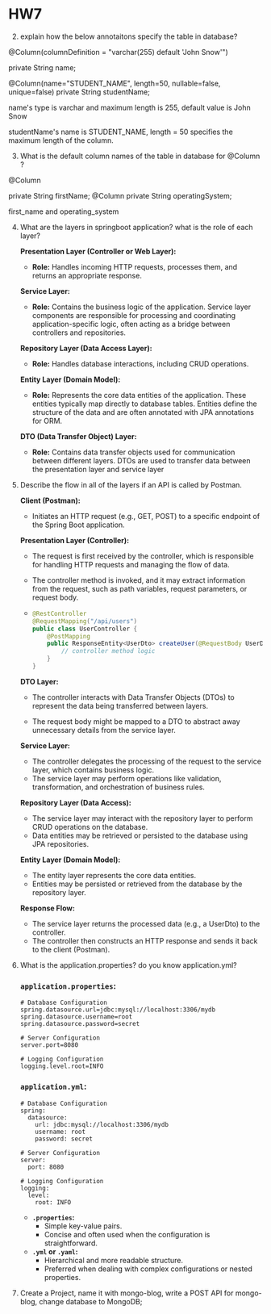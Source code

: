 # HW7

2. explain how the below annotaitons specify the table in database?

@Column(columnDefinition = "varchar(255) default 'John Snow'")

private String name;

@Column(name="STUDENT_NAME", length=50, nullable=false, unique=false)
private String studentName;

name's type is varchar and maximum length is 255, default value is John Snow

studentName's name is STUDENT_NAME, length = 50 specifies the maximum length of the column.



3. What is the default column names of the table in database for  @Column ?

@Column

private String firstName;
@Column
private String operatingSystem;

first_name and operating_system



4. What are the layers in springboot application? what is the role of each layer?

   **Presentation Layer (Controller or Web Layer):**

   - **Role:** Handles incoming HTTP requests, processes them, and returns an appropriate response. 

     

   **Service Layer:**

   - **Role:** Contains the business logic of the application. Service layer components are responsible for processing and coordinating application-specific logic, often acting as a bridge between controllers and repositories.

   

   **Repository Layer (Data Access Layer):**

   - **Role:** Handles database interactions, including CRUD operations. 

   **Entity Layer (Domain Model):**

   - **Role:** Represents the core data entities of the application. These entities typically map directly to database tables. Entities define the structure of the data and are often annotated with JPA annotations for ORM.

   **DTO (Data Transfer Object) Layer:**

   - **Role:** Contains data transfer objects used for communication between different layers. DTOs are used to transfer data between the presentation layer and service layer

5. Describe the flow in all of the layers if an API is called by Postman.

   **Client (Postman):**

   - Initiates an HTTP request (e.g., GET, POST) to a specific endpoint of the Spring Boot application.
     

   **Presentation Layer (Controller):**

   - The request is first received by the controller, which is responsible for handling HTTP requests and managing the flow of data.

   - The controller method is invoked, and it may extract information from the request, such as path variables, request parameters, or request body.

   - ```java
     @RestController
     @RequestMapping("/api/users")
     public class UserController {
         @PostMapping
         public ResponseEntity<UserDto> createUser(@RequestBody UserDto userDto) {
             // controller method logic
         }
     }
     ```

     

   **DTO Layer:**

   - The controller interacts with Data Transfer Objects (DTOs) to represent the data being transferred between layers.

   - The request body might be mapped to a DTO to abstract away unnecessary details from the service layer.

     

   **Service Layer:**

   - The controller delegates the processing of the request to the service layer, which contains business logic.
   - The service layer may perform operations like validation, transformation, and orchestration of business rules.

   **Repository Layer (Data Access):**

   - The service layer may interact with the repository layer to perform CRUD operations on the database.
   - Data entities may be retrieved or persisted to the database using JPA repositories.

   

   **Entity Layer (Domain Model):**

   - The entity layer represents the core data entities.
   - Entities may be persisted or retrieved from the database by the repository layer.

   **Response Flow:**

   - The service layer returns the processed data (e.g., a UserDto) to the controller.
   - The controller then constructs an HTTP response and sends it back to the client (Postman).

6. What is the application.properties? do you know application.yml?

   ### `application.properties`:

   ```
   # Database Configuration
   spring.datasource.url=jdbc:mysql://localhost:3306/mydb
   spring.datasource.username=root
   spring.datasource.password=secret
   
   # Server Configuration
   server.port=8080
   
   # Logging Configuration
   logging.level.root=INFO
   
   ```

   ### `application.yml`:

   ```
   # Database Configuration
   spring:
     datasource:
       url: jdbc:mysql://localhost:3306/mydb
       username: root
       password: secret
   
   # Server Configuration
   server:
     port: 8080
   
   # Logging Configuration
   logging:
     level:
       root: INFO
   
   ```

   - **`.properties`:**
     - Simple key-value pairs.
     - Concise and often used when the configuration is straightforward.
   - **`.yml` or `.yaml`:**
     - Hierarchical and more readable structure.
     - Preferred when dealing with complex configurations or nested properties.

7. Create a Project, name it with mongo-blog, write a POST API for mongo-blog, change database to MongoDB;